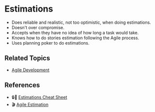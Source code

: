 # Estimations

* Does reliable and realistic, not too optimistic, when doing estimations.
* Doesn't over compromise.
* Accepts when they have no idea of how long a task would take.
* Knows how to do stories estimation following the Agile process.
* Uses planning poker to do estimations.

## Related Topics

* [Agile Development](/agile.md)

## References

* :lock::memo: [Estimations Cheat Sheet](https://docs.google.com/document/d/1ONX72_UW98-zUDdw8vitzSDQi_r0PuSLy4D-8N-dNvE/edit)
* :clapper: [Agile Estimation](https://www.youtube.com/watch?v=7nTxdl29ePY)
